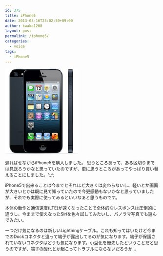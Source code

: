 ```yaml
---
id: 375
title: iPhone5
date: 2013-03-16T23:02:59+09:00
author: kwaka1208
layout: post
permalink: /iphone5/
categories:
  - voice
tags:
  - iPhone5
---
```

![iPhone5](/assets/images/2013/03/iPhone5.jpg)

遅ればせながらiPhone5を購入しました。
思うところあって、ある区切りまでは見送ろうかなと思っていたのですが、更に思うところがあってやっぱり買い替えることにしました。^_^;

iPhone5で出来ることは今までとそれほど大きくは変わらないし、軽いとか画面が大きいとかは既に見て知っていたので今更感動もないかなと思っていましたが、それでも実際に使ってみるといいなぁと思うものです。

本体の動作と通信速度(LTE)が速くなったことで全体的なレスポンスは圧倒的に違うし、今ままで使えなったSiriを色々試してみたいし、パノラマ写真でも遊んでみたい。

一つだけ気になるのは新しいLightningケーブル。これも知ってはいたけど今までのDockコネクタと違って端子が露出してるのが気になります。端子が保護されていないコネクタはどうも気になります。小型化を優先したということだと思うのですが、端子の酸化とか起こってトラブルにならないだろうか...